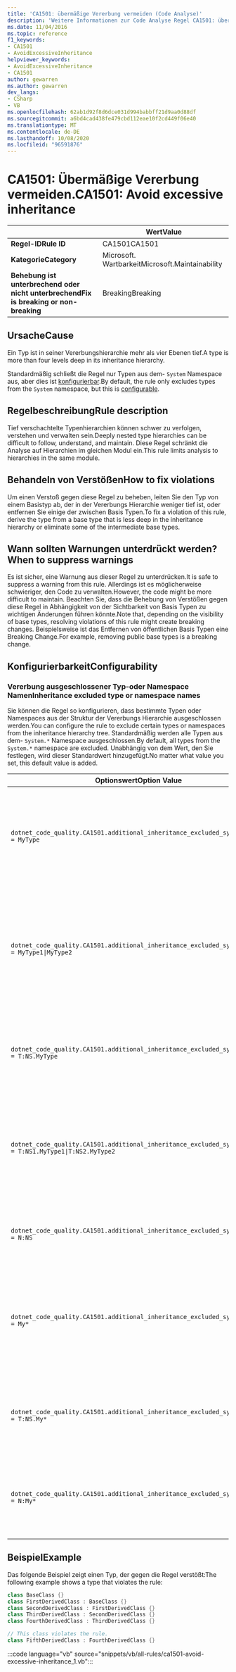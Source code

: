 ```yaml
---
title: 'CA1501: übermäßige Vererbung vermeiden (Code Analyse)'
description: 'Weitere Informationen zur Code Analyse Regel CA1501: übermäßige Vererbung vermeiden'
ms.date: 11/04/2016
ms.topic: reference
f1_keywords:
- CA1501
- AvoidExcessiveInheritance
helpviewer_keywords:
- AvoidExcessiveInheritance
- CA1501
author: gewarren
ms.author: gewarren
dev_langs:
- CSharp
- VB
ms.openlocfilehash: 62ab1d92f8d6dce031d994babbff21d9aa0d88df
ms.sourcegitcommit: a6bd4cad438fe479cbd112eae10f2cd449f06e40
ms.translationtype: MT
ms.contentlocale: de-DE
ms.lasthandoff: 10/08/2020
ms.locfileid: "96591876"
---
```

# <a name="ca1501-avoid-excessive-inheritance"></a><span data-ttu-id="da422-103">CA1501: Übermäßige Vererbung vermeiden.</span><span class="sxs-lookup"><span data-stu-id="da422-103">CA1501: Avoid excessive inheritance</span></span>

| | <span data-ttu-id="da422-104">Wert</span><span class="sxs-lookup"><span data-stu-id="da422-104">Value</span></span> |
|-|-|
| <span data-ttu-id="da422-105">**Regel-ID**</span><span class="sxs-lookup"><span data-stu-id="da422-105">**Rule ID**</span></span> |<span data-ttu-id="da422-106">CA1501</span><span class="sxs-lookup"><span data-stu-id="da422-106">CA1501</span></span>|
| <span data-ttu-id="da422-107">**Kategorie**</span><span class="sxs-lookup"><span data-stu-id="da422-107">**Category**</span></span> |<span data-ttu-id="da422-108">Microsoft. Wartbarkeit</span><span class="sxs-lookup"><span data-stu-id="da422-108">Microsoft.Maintainability</span></span>|
| <span data-ttu-id="da422-109">**Behebung ist unterbrechend oder nicht unterbrechend**</span><span class="sxs-lookup"><span data-stu-id="da422-109">**Fix is breaking or non-breaking**</span></span> |<span data-ttu-id="da422-110">Breaking</span><span class="sxs-lookup"><span data-stu-id="da422-110">Breaking</span></span>|

## <a name="cause"></a><span data-ttu-id="da422-111">Ursache</span><span class="sxs-lookup"><span data-stu-id="da422-111">Cause</span></span>

<span data-ttu-id="da422-112">Ein Typ ist in seiner Vererbungshierarchie mehr als vier Ebenen tief.</span><span class="sxs-lookup"><span data-stu-id="da422-112">A type is more than four levels deep in its inheritance hierarchy.</span></span>

<span data-ttu-id="da422-113">Standardmäßig schließt die Regel nur Typen aus dem- `System` Namespace aus, aber dies ist [konfigurierbar](#configurability).</span><span class="sxs-lookup"><span data-stu-id="da422-113">By default, the rule only excludes types from the `System` namespace, but this is [configurable](#configurability).</span></span>

## <a name="rule-description"></a><span data-ttu-id="da422-114">Regelbeschreibung</span><span class="sxs-lookup"><span data-stu-id="da422-114">Rule description</span></span>

<span data-ttu-id="da422-115">Tief verschachtelte Typenhierarchien können schwer zu verfolgen, verstehen und verwalten sein.</span><span class="sxs-lookup"><span data-stu-id="da422-115">Deeply nested type hierarchies can be difficult to follow, understand, and maintain.</span></span> <span data-ttu-id="da422-116">Diese Regel schränkt die Analyse auf Hierarchien im gleichen Modul ein.</span><span class="sxs-lookup"><span data-stu-id="da422-116">This rule limits analysis to hierarchies in the same module.</span></span>

## <a name="how-to-fix-violations"></a><span data-ttu-id="da422-117">Behandeln von Verstößen</span><span class="sxs-lookup"><span data-stu-id="da422-117">How to fix violations</span></span>

<span data-ttu-id="da422-118">Um einen Verstoß gegen diese Regel zu beheben, leiten Sie den Typ von einem Basistyp ab, der in der Vererbungs Hierarchie weniger tief ist, oder entfernen Sie einige der zwischen Basis Typen.</span><span class="sxs-lookup"><span data-stu-id="da422-118">To fix a violation of this rule, derive the type from a base type that is less deep in the inheritance hierarchy or eliminate some of the intermediate base types.</span></span>

## <a name="when-to-suppress-warnings"></a><span data-ttu-id="da422-119">Wann sollten Warnungen unterdrückt werden?</span><span class="sxs-lookup"><span data-stu-id="da422-119">When to suppress warnings</span></span>

<span data-ttu-id="da422-120">Es ist sicher, eine Warnung aus dieser Regel zu unterdrücken.</span><span class="sxs-lookup"><span data-stu-id="da422-120">It is safe to suppress a warning from this rule.</span></span> <span data-ttu-id="da422-121">Allerdings ist es möglicherweise schwieriger, den Code zu verwalten.</span><span class="sxs-lookup"><span data-stu-id="da422-121">However, the code might be more difficult to maintain.</span></span> <span data-ttu-id="da422-122">Beachten Sie, dass die Behebung von Verstößen gegen diese Regel in Abhängigkeit von der Sichtbarkeit von Basis Typen zu wichtigen Änderungen führen könnte.</span><span class="sxs-lookup"><span data-stu-id="da422-122">Note that, depending on the visibility of base types, resolving violations of this rule might create breaking changes.</span></span> <span data-ttu-id="da422-123">Beispielsweise ist das Entfernen von öffentlichen Basis Typen eine Breaking Change.</span><span class="sxs-lookup"><span data-stu-id="da422-123">For example, removing public base types is a breaking change.</span></span>

## <a name="configurability"></a><span data-ttu-id="da422-124">Konfigurierbarkeit</span><span class="sxs-lookup"><span data-stu-id="da422-124">Configurability</span></span>

### <a name="inheritance-excluded-type-or-namespace-names"></a><span data-ttu-id="da422-125">Vererbung ausgeschlossener Typ-oder Namespace Namen</span><span class="sxs-lookup"><span data-stu-id="da422-125">Inheritance excluded type or namespace names</span></span>

<span data-ttu-id="da422-126">Sie können die Regel so konfigurieren, dass bestimmte Typen oder Namespaces aus der Struktur der Vererbungs Hierarchie ausgeschlossen werden.</span><span class="sxs-lookup"><span data-stu-id="da422-126">You can configure the rule to exclude certain types or namespaces from the inheritance hierarchy tree.</span></span> <span data-ttu-id="da422-127">Standardmäßig werden alle Typen aus dem- `System.*` Namespace ausgeschlossen.</span><span class="sxs-lookup"><span data-stu-id="da422-127">By default, all types from the `System.*` namespace are excluded.</span></span> <span data-ttu-id="da422-128">Unabhängig von dem Wert, den Sie festlegen, wird dieser Standardwert hinzugefügt.</span><span class="sxs-lookup"><span data-stu-id="da422-128">No matter what value you set, this default value is added.</span></span>

| <span data-ttu-id="da422-129">Optionswert</span><span class="sxs-lookup"><span data-stu-id="da422-129">Option Value</span></span> | <span data-ttu-id="da422-130">Zusammenfassung</span><span class="sxs-lookup"><span data-stu-id="da422-130">Summary</span></span> |
| --- | --- |
|`dotnet_code_quality.CA1501.additional_inheritance_excluded_symbol_names = MyType` | <span data-ttu-id="da422-131">Entspricht allen Typen mit dem Namen "MyType", oder deren enthaltender Namespace "MyType" enthält (und alle Typen aus dem `System` Namespace).</span><span class="sxs-lookup"><span data-stu-id="da422-131">Matches all types named 'MyType' or whose containing namespace contains 'MyType' (and all types from the `System` namespace)</span></span> |
|`dotnet_code_quality.CA1501.additional_inheritance_excluded_symbol_names = MyType1\|MyType2` | <span data-ttu-id="da422-132">Entspricht allen Typen mit dem Namen "MyType1" oder "MyType2", oder der enthaltende Namespace enthält entweder "MyType1" oder "MyType2" (und alle Typen aus dem `System` Namespace).</span><span class="sxs-lookup"><span data-stu-id="da422-132">Matches all types named either 'MyType1' or 'MyType2' or whose containing namespace contains either 'MyType1' or 'MyType2' (and all types from the `System` namespace)</span></span> |
|`dotnet_code_quality.CA1501.additional_inheritance_excluded_symbol_names = T:NS.MyType` | <span data-ttu-id="da422-133">Entspricht dem spezifischen Typ "MyType" im Namespace "NS" (und allen Typen aus dem `System` Namespace).</span><span class="sxs-lookup"><span data-stu-id="da422-133">Matches specific type 'MyType' in the namespace 'NS' (and all types from the `System` namespace)</span></span> |
|`dotnet_code_quality.CA1501.additional_inheritance_excluded_symbol_names = T:NS1.MyType1\|T:NS2.MyType2` | <span data-ttu-id="da422-134">Entspricht den spezifischen Typen "MyType1" und "MyType2" mit den entsprechenden voll qualifizierten Namen (und allen Typen aus dem `System` Namespace).</span><span class="sxs-lookup"><span data-stu-id="da422-134">Matches specific types 'MyType1' and 'MyType2' with respective fully qualified names (and all types from the `System` namespace)</span></span> |
|`dotnet_code_quality.CA1501.additional_inheritance_excluded_symbol_names = N:NS` | <span data-ttu-id="da422-135">Entspricht allen Typen aus dem ' NS '-Namespace (und allen Typen aus dem- `System` Namespace).</span><span class="sxs-lookup"><span data-stu-id="da422-135">Matches all types from the 'NS' namespace (and all types from the `System` namespace)</span></span> |
|`dotnet_code_quality.CA1501.additional_inheritance_excluded_symbol_names = My*` | <span data-ttu-id="da422-136">Entspricht allen Typen, deren Name mit "My" beginnt oder dessen enthaltende Namespace Teile mit "My" beginnen (und alle Typen aus dem- `System` Namespace).</span><span class="sxs-lookup"><span data-stu-id="da422-136">Matches all types whose name starts with 'My' or whose containing namespace parts starts with 'My' (and all types from the `System` namespace)</span></span> |
|`dotnet_code_quality.CA1501.additional_inheritance_excluded_symbol_names = T:NS.My*` | <span data-ttu-id="da422-137">Entspricht allen Typen, deren Name mit "My" im Namespace "NS" beginnt (und allen Typen aus dem `System` Namespace).</span><span class="sxs-lookup"><span data-stu-id="da422-137">Matches all types whose name starts with 'My' in the namespace 'NS' (and all types from the `System` namespace)</span></span> |
|`dotnet_code_quality.CA1501.additional_inheritance_excluded_symbol_names = N:My*` | <span data-ttu-id="da422-138">Entspricht allen Typen, deren enthaltenden Namespace mit "My" beginnt (und alle Typen aus dem- `System` Namespace).</span><span class="sxs-lookup"><span data-stu-id="da422-138">Matches all types whose containing namespace starts with 'My' (and all types from the `System` namespace)</span></span> |

## <a name="example"></a><span data-ttu-id="da422-139">Beispiel</span><span class="sxs-lookup"><span data-stu-id="da422-139">Example</span></span>

<span data-ttu-id="da422-140">Das folgende Beispiel zeigt einen Typ, der gegen die Regel verstößt:</span><span class="sxs-lookup"><span data-stu-id="da422-140">The following example shows a type that violates the rule:</span></span>

```csharp
class BaseClass {}
class FirstDerivedClass : BaseClass {}
class SecondDerivedClass : FirstDerivedClass {}
class ThirdDerivedClass : SecondDerivedClass {}
class FourthDerivedClass : ThirdDerivedClass {}

// This class violates the rule.
class FifthDerivedClass : FourthDerivedClass {}
```

:::code language="vb" source="snippets/vb/all-rules/ca1501-avoid-excessive-inheritance_1.vb":::
